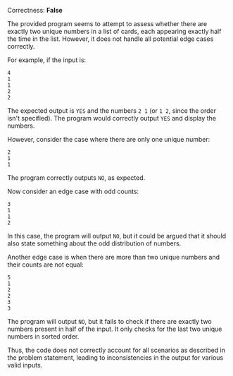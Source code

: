 Correctness: **False**

The provided program seems to attempt to assess whether there are exactly two unique numbers in a list of cards, each appearing exactly half the time in the list. However, it does not handle all potential edge cases correctly.

For example, if the input is:
```
4
1
1
2
2
```
The expected output is `YES` and the numbers `2 1` (or `1 2`, since the order isn't specified). The program would correctly output `YES` and display the numbers.

However, consider the case where there are only one unique number:
```
2
1
1
```
The program correctly outputs `NO`, as expected.

Now consider an edge case with odd counts:
```
3
1
1
2
```
In this case, the program will output `NO`, but it could be argued that it should also state something about the odd distribution of numbers.

Another edge case is when there are more than two unique numbers and their counts are not equal:
```
5
1
2
2
3
3
```
The program will output `NO`, but it fails to check if there are exactly two numbers present in half of the input. It only checks for the last two unique numbers in sorted order.

Thus, the code does not correctly account for all scenarios as described in the problem statement, leading to inconsistencies in the output for various valid inputs.